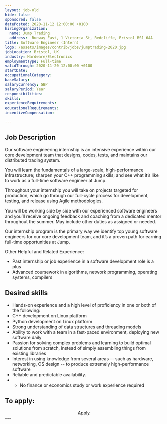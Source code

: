 ```yaml
---
layout: job-old
hide: false
sponsored: false
datePosted: 2020-11-12 12:00:00 +0100
hiringOrganization:
  name: Jump Trading
  address:  Runway East, 1 Victoria St, Redcliffe, Bristol BS1 6AA
title: Software Engineer (Intern)
logo: /assets/images/contrib/jobs/jumptrading-2020.jpg
jobLocation: Bristol, UK
industry: Hardware/Electronics
employmentType: Full-time
validThrough: 2020-11-20 12:00:00 +0100
startDate:
occupationalCategory:
baseSalary:
salaryCurrency: GBP
salaryPeriod: Year
responsibilities:
skills:
experienceRequirements:
educationalRequirements:
incentiveCompensation:

---
```


## Job Description
Our software engineering internship is an intensive experience within our core development team that designs, codes, tests, and maintains our distributed trading system.

You will learn the fundamentals of a large-scale, high-performance infrastructure; sharpen your C++ programming skills; and see what it’s like to work as a full-time software engineer at Jump.

Throughout your internship you will take on projects targeted for production, which go through our full-cycle process for development, testing, and release using Agile methodologies.

You will be working side by side with our experienced software engineers and you’ll receive ongoing feedback and coaching from a dedicated mentor throughout the summer. May include other duties as assigned or needed.

Our internship program is the primary way we identify top young software engineers for our core development team, and it’s a proven path for earning full-time opportunities at Jump.

Other Helpful and Related Experience:
- Past internship or job experience in a software development role is a plus
- Advanced coursework in algorithms, network programming, operating systems, compilers

## Desired skills
- Hands-on experience and a high level of proficiency in one or both of the following:
- C++ development on Linux platform
- Python development on Linux platform
- Strong understanding of data structures and threading models
- Ability to work with a team in a fast-paced environment, deploying new software daily
- Passion for solving complex problems and learning to build optimal solutions from scratch, instead of  simply assembling things from existing libraries
- Interest in using knowledge from several areas -- such as hardware, networking, OS design -- to produce extremely high-performance software
- Reliable and predictable availability.
- * No finance or economics study or work experience required

## To apply:

<div class="to-apply" style="text-align: center">
  <a class="btn btn--dark" style="margin: 20px" href="https://www.jumptrading.com/apply.html?gh_jid=1862870">
    Apply
  </a>
</div>
---

